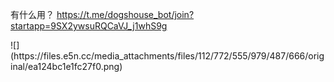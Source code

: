 <p>有什么用？ <a href="https://t.me/dogshouse_bot/join?startapp=9SX2ywsuRQCaVJ_j1whS9g" target="_blank" rel="nofollow noopener" translate="no"><span class="invisible">https://</span><span class="ellipsis">t.me/dogshouse_bot/join?starta</span><span class="invisible">pp=9SX2ywsuRQCaVJ_j1whS9g</span></a></p>
![](https://files.e5n.cc/media_attachments/files/112/772/555/979/487/666/original/ea124bc1e1fc27f0.png)